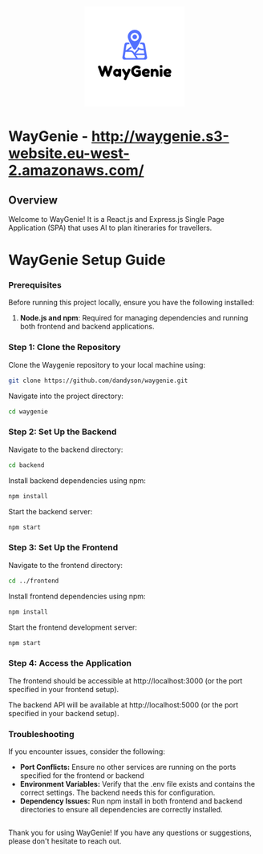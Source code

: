<div align="center">
    <img src="frontend/public/waygenie-logo.png" alt="WayGenie Logo" width="200">
</div>

# WayGenie - http://waygenie.s3-website.eu-west-2.amazonaws.com/

## Overview

Welcome to WayGenie! It is a React.js and Express.js Single Page Application (SPA) that uses AI to plan itineraries for travellers.


# WayGenie Setup Guide

### Prerequisites

Before running this project locally, ensure you have the following installed:

1. **Node.js and npm**: Required for managing dependencies and running both frontend and backend applications.

### Step 1: Clone the Repository

Clone the Waygenie repository to your local machine using:

```bash
git clone https://github.com/dandyson/waygenie.git
```

Navigate into the project directory:

```bash
cd waygenie
```
### Step 2: Set Up the Backend

Navigate to the backend directory:

```bash
cd backend
```
Install backend dependencies using npm:

```bash
npm install
```

Start the backend server:

```bash
npm start
```

### Step 3: Set Up the Frontend

Navigate to the frontend directory:

```bash
cd ../frontend
```

Install frontend dependencies using npm:

```bash
npm install
```

Start the frontend development server:

```bash
npm start
```

### Step 4: Access the Application

The frontend should be accessible at http://localhost:3000 (or the port specified in your frontend setup).

The backend API will be available at http://localhost:5000 (or the port specified in your backend setup).

### Troubleshooting

If you encounter issues, consider the following:

- **Port Conflicts:** Ensure no other services are running on the ports specified for the frontend or backend
- **Environment Variables:** Verify that the .env file exists and contains the correct settings. The backend needs this for configuration.
- **Dependency Issues:** Run npm install in both frontend and backend directories to ensure all dependencies are correctly installed.

## 

Thank you for using WayGenie! If you have any questions or suggestions, please don't hesitate to reach out.
